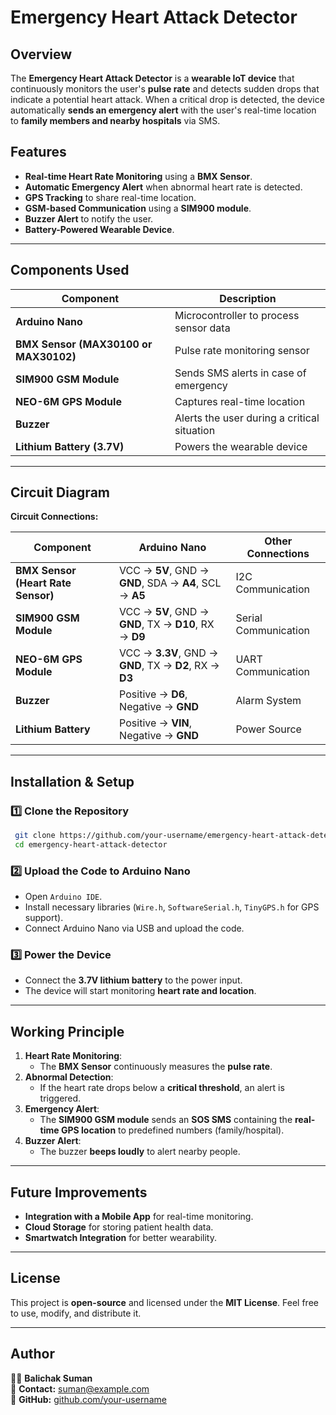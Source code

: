 # Emergency Heart Attack Detector

## Overview

The **Emergency Heart Attack Detector** is a **wearable IoT device** that continuously monitors the user's **pulse rate** and detects sudden drops that indicate a potential heart attack. When a critical drop is detected, the device automatically **sends an emergency alert** with the user's real-time location to **family members and nearby hospitals** via SMS.

## Features

- **Real-time Heart Rate Monitoring** using a **BMX Sensor**.
- **Automatic Emergency Alert** when abnormal heart rate is detected.
- **GPS Tracking** to share real-time location.
- **GSM-based Communication** using a **SIM900 module**.
- **Buzzer Alert** to notify the user.
- **Battery-Powered Wearable Device**.

---

## Components Used

| Component                             | Description                                 |
| ------------------------------------- | ------------------------------------------- |
| **Arduino Nano**                      | Microcontroller to process sensor data      |
| **BMX Sensor (MAX30100 or MAX30102)** | Pulse rate monitoring sensor                |
| **SIM900 GSM Module**                 | Sends SMS alerts in case of emergency       |
| **NEO-6M GPS Module**                 | Captures real-time location                 |
| **Buzzer**                            | Alerts the user during a critical situation |
| **Lithium Battery (3.7V)**            | Powers the wearable device                  |

---

## Circuit Diagram

**Circuit Connections:**

| **Component**                      | **Arduino Nano**                                        | **Other Connections** |
| ---------------------------------- | ------------------------------------------------------- | --------------------- |
| **BMX Sensor (Heart Rate Sensor)** | VCC → **5V**, GND → **GND**, SDA → **A4**, SCL → **A5** | I2C Communication     |
| **SIM900 GSM Module**              | VCC → **5V**, GND → **GND**, TX → **D10**, RX → **D9**  | Serial Communication  |
| **NEO-6M GPS Module**              | VCC → **3.3V**, GND → **GND**, TX → **D2**, RX → **D3** | UART Communication    |
| **Buzzer**                         | Positive → **D6**, Negative → **GND**                   | Alarm System          |
| **Lithium Battery**                | Positive → **VIN**, Negative → **GND**                  | Power Source          |



---

## Installation & Setup

### 1️⃣ **Clone the Repository**

```sh
 git clone https://github.com/your-username/emergency-heart-attack-detector.git
 cd emergency-heart-attack-detector
```

### 2️⃣ **Upload the Code to Arduino Nano**

- Open `Arduino IDE`.
- Install necessary libraries (`Wire.h`, `SoftwareSerial.h`, `TinyGPS.h` for GPS support).
- Connect Arduino Nano via USB and upload the code.

### 3️⃣ **Power the Device**

- Connect the **3.7V lithium battery** to the power input.
- The device will start monitoring **heart rate and location**.

---

## Working Principle

1. **Heart Rate Monitoring**:
   - The **BMX Sensor** continuously measures the **pulse rate**.
2. **Abnormal Detection**:
   - If the heart rate drops below a **critical threshold**, an alert is triggered.
3. **Emergency Alert**:
   - The **SIM900 GSM module** sends an **SOS SMS** containing the **real-time GPS location** to predefined numbers (family/hospital).
4. **Buzzer Alert**:
   - The buzzer **beeps loudly** to alert nearby people.

---

## Future Improvements

- **Integration with a Mobile App** for real-time monitoring.
- **Cloud Storage** for storing patient health data.
- **Smartwatch Integration** for better wearability.

---

## License

This project is **open-source** and licensed under the **MIT License**. Feel free to use, modify, and distribute it.

---

## Author

👨‍💻 **Balichak Suman**\
📧 **Contact:** [suman@example.com](mailto\:suman@example.com)\
🔗 **GitHub:** [github.com/your-username](https://github.com/your-username)

